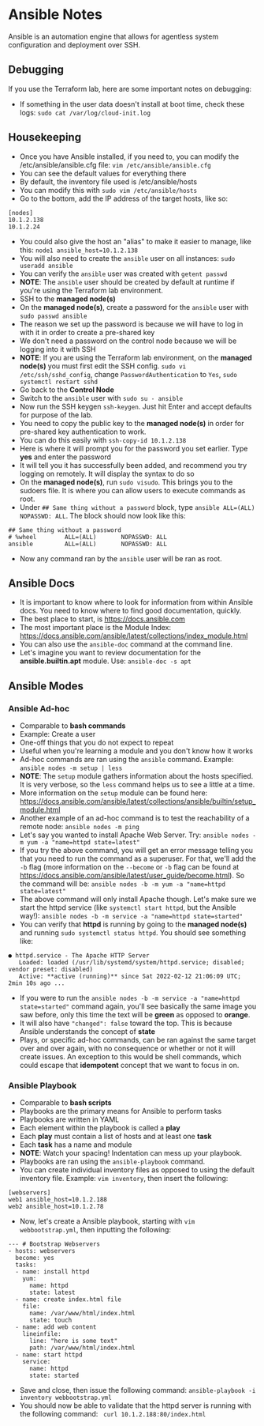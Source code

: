# Ansible Notes
Ansible is an automation engine that allows for agentless system configuration and deployment over SSH.

## Debugging
If you use the Terraform lab, here are some important notes on debugging:
- If something in the user data doesn't install at boot time, check these logs: `sudo cat /var/log/cloud-init.log`

## Housekeeping
- Once you have Ansible installed, if you need to, you can modify the /etc/ansible/ansible.cfg file: `vim /etc/ansible/ansible.cfg`
- You can see the default values for everything there
- By default, the inventory file used is /etc/ansible/hosts
- You can modify this with `sudo vim /etc/ansible/hosts`
- Go to the bottom, add the IP address of the target hosts, like so:
```
[nodes]
10.1.2.138
10.1.2.24
```
- You could also give the host an "alias" to make it easier to manage, like this: `node1 ansible_host=10.1.2.138`
- You will also need to create the `ansible` user on all instances: `sudo useradd ansible`
- You can verify the `ansible` user was created with `getent passwd`
- **NOTE**: The `ansible` user should be created by default at runtime if you're using the Terraform lab environment.
- SSH to the **managed node(s)**
- On the **managed node(s)**, create a password for the `ansible` user with `sudo passwd ansible`
- The reason we set up the password is because we will have to log in with it in order to create a pre-shared key
- We don't need a password on the control node because we  will be logging into it with SSH
- **NOTE**: If you are using the Terraform lab environment, on the **managed node(s)** you must first edit the SSH config. `sudo vi /etc/ssh/sshd_config`, change `PasswordAuthentication` to `Yes`, `sudo systemctl restart sshd`
- Go back to the **Control Node**
- Switch to the `ansible` user with `sudo su - ansible`
- Now run the SSH keygen `ssh-keygen`. Just hit Enter and accept defaults for purpose of the lab. 
- You need to copy the public key to the **managed node(s)** in order for pre-shared key authentication to work.
- You can do this easily with `ssh-copy-id 10.1.2.138`
- Here is where it will prompt you for the password you set earlier. Type **yes** and enter the password
- It will tell you it has successfully been added, and recommend you try logging on remotely. It will display the syntax to do so
- On the **managed node(s)**, run `sudo visudo`. This brings you to the sudoers file. It is where you can allow users to execute commands as root.
- Under `## Same thing without a password` block, type `ansible ALL=(ALL) NOPASSWD: ALL`. The block should now look like this:
```
## Same thing without a password
# %wheel        ALL=(ALL)       NOPASSWD: ALL
ansible         ALL=(ALL)       NOPASSWD: ALL
```
- Now any command ran by the `ansible` user will be ran as root.

## Ansible Docs
- It is important to know where to look for information from within Ansible docs. You need to know where to find good documentation, quickly.
- The best place to start, is https://docs.ansible.com
- The most important place is the Module Index: https://docs.ansible.com/ansible/latest/collections/index_module.html
- You can also use the `ansible-doc` command at the command line. 
- Let's imagine you want to review documentation for the **ansible.builtin.apt** module. Use:
`ansible-doc -s apt`

## Ansible Modes
### Ansible Ad-hoc
- Comparable to **bash commands**
- Example: Create a user
- One-off things that you do not expect to repeat
- Useful when you're learning a module and you don't know how it works
- Ad-hoc commands are ran using the `ansible` command. Example: 
`ansible nodes -m setup | less`
- **NOTE**: The `setup` module gathers information about the hosts specified. It is very verbose, so the `less` command helps us to see a little at a time.
- More information on the `setup` module can be found here: https://docs.ansible.com/ansible/latest/collections/ansible/builtin/setup_module.html 
- Another example of an ad-hoc command is to test the reachability of a remote node:
`ansible nodes -m ping`
- Let's say you wanted to install Apache Web Server. Try:
`ansible nodes -m yum -a "name=httpd state=latest"`
- If you try the above command, you will get an error message telling you that you need to run the command as a superuser. For that, we'll add the `-b` flag (more information on the `--become` or `-b` flag can be found at https://docs.ansible.com/ansible/latest/user_guide/become.html). So the command will be:
`ansible nodes -b -m yum -a "name=httpd state=latest"`
- The above command will only install Apache though. Let's make sure we start the httpd service (like `systemctl start httpd`, but the Ansible way!):
`ansible nodes -b -m service -a "name=httpd state=started"`
- You can verify that **httpd** is running by going to the **managed node(s)** and running `sudo systemctl status httpd`. You should see something like:
```
● httpd.service - The Apache HTTP Server
   Loaded: loaded (/usr/lib/systemd/system/httpd.service; disabled; vendor preset: disabled)
   Active: **active (running)** since Sat 2022-02-12 21:06:09 UTC; 2min 10s ago ...
```
- If you were to run the `ansible nodes -b -m service -a "name=httpd state=started"` command again, you'll see basically the same image you saw before, only this time the text will be **green** as opposed to **orange**. 
- It will also have `"changed": false` toward the top. This is because Ansible understands the concept of **state**
- Plays, or specific ad-hoc commands, can be ran against the same target over and over again, with no consequence or whether or not it will create issues. An exception to this would be shell commands, which could escape that **idempotent** concept that we want to focus in on.

### Ansible Playbook
- Comparable to **bash scripts**
- Playbooks are the primary means for Ansible to perform tasks
- Playbooks are written in YAML
- Each element within the playbook is called a **play**
- Each **play** must contain a list of hosts and at least one **task**
- Each **task** has a name and module
- **NOTE**: Watch your spacing! Indentation can mess up your playbook.
- Playbooks are ran using the `ansible-playbook` command. 
- You can create individual inventory files as opposed to using the default inventory file. Example:
`vim inventory`, then insert the following:
```
[webservers]
web1 ansible_host=10.1.2.188
web2 ansible_host=10.1.2.78
```
- Now, let's create a Ansible playbook, starting with `vim webbootstrap.yml`, then inputting the following:
```
--- # Bootstrap Webservers
- hosts: webservers
  become: yes
  tasks:
  - name: install httpd
    yum: 
      name: httpd
      state: latest
  - name: create index.html file
    file:
      name: /var/www/html/index.html
      state: touch
  - name: add web content
    lineinfile:
      line: "here is some text"
      path: /var/www/html/index.html
  - name: start httpd
    service:
      name: httpd
      state: started
```
- Save and close, then issue the following command:
`ansible-playbook -i inventory webbootstrap.yml`
- You should now be able to validate that the httpd server is running with the following command:
` curl 10.1.2.188:80/index.html`